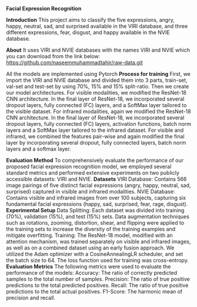 **Facial Expression Recognition**

**Introduction**
This project aims to classify the five expressions, angry, happy, neutral, sad, and surprised available in the VIRI database, and three different expressions,
fear, disgust, and happy available in the NVIE database.

**About**
It uses VIRI and NVIE databases with the names VIRI and NVIE which you can download from the link below:
https://github.com/naseemmuhammadtahir/raw-data.git

All the models are implemented using Pytorch 
**Process for training**
First, we import the VIRI and NVIE database and divided them into 3 parts, train-set, val-set and test-set by using 70%, 15% and 15% split-ratio. 
Then we create our model architectures. For visible modalities, we modified the ResNet-18 CNN architecture. In the final layer of ResNet-18, we incorporated several dropout layers, fully connected (FC) layers, and a SoftMax layer tailored to the visible dataset. 
For infrared modalities, again we modified the ResNet-18 CNN architecture. In the final layer of ResNet-18, we incorporated several dropout layers, fully connected (FC) layers, activation functions, batch norm layers and a SoftMax layer tailored to the infrared dataset. 
For visible and infrared, we combined the features pair-wise and again modified the final layer by incorporating several dropout, fully connected layers, batch norm layers and a softmax layer.

**Evaluation Method**
To comprehensively evaluate the performance of our proposed facial expression recognition model, we employed several standard metrics and performed extensive experiments on two publicly accessible datasets: VIRI and NVIE.
**Datasets**
VIRI Database: Contains 566 image pairings of five distinct facial expressions (angry, happy, neutral, sad, surprised) captured in visible and infrared modalities.
NVIE Database: Contains visible and infrared images from over 100 subjects, capturing six fundamental facial expressions (happy, sad, surprised, fear, rage, disgust).
**Experimental Setup**
Data Splitting: Each dataset was divided into training (70%), validation (15%), and test (15%) sets. Data augmentation techniques such as rotations, zooming, distortion, shear, and flipping were applied to the training sets to increase the diversity of the training examples and mitigate overfitting.
Training: The ResNet-18 model, modified with an attention mechanism, was trained separately on visible and infrared images, as well as on a combined dataset using an early fusion approach. We utilized the Adam optimizer with a CosineAnnealingLR scheduler, and set the batch size to 64. The loss function used for training was cross-entropy.
**Evaluation Metrics**
The following metrics were used to evaluate the performance of the models:
Accuracy: The ratio of correctly predicted samples to the total number of samples.
Precision: The ratio of true positive predictions to the total predicted positives.
Recall: The ratio of true positive predictions to the total actual positives.
F1-Score: The harmonic mean of precision and recall.



